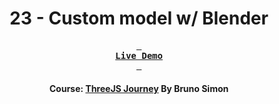 <div align="center">

# 23 - Custom model w/ Blender

**[<kbd> <br> **Live Demo** <br> </kbd>][demo]**

#### Course: [ThreeJS Journey][course] By Bruno Simon

</div>

<!-----------------------------------{ Links }---------------------------------->

[demo]: https://custom-model-with-blender-threejs-journey.vercel.app
[course]: https://threejs-journey.com
